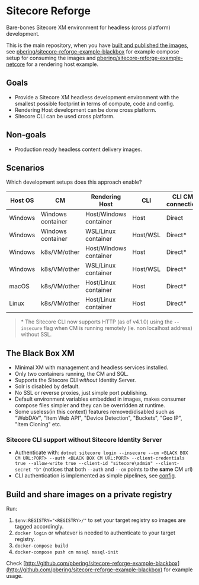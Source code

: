 # Sitecore Reforge

Bare-bones Sitecore XM environment for headless (cross platform) development.

This is the main repository, when you have [built and published the images](#build-and-share-images-on-a-private-registry), see [pbering/sitecore-reforge-example-blackbox](http://github.com/pbering/sitecore-reforge-example-blackbox) for example compose setup for consuming the images and [pbering/sitecore-reforge-example-netcore](http://github.com/pbering/sitecore-reforge-example-netcore) for a rendering host example.

## Goals

- Provide a Sitecore XM headless development environment with the smallest possible footprint in terms of compute, code and config.
- Rendering Host development can be done cross platform.
- Sitecore CLI can be used cross platform.

## Non-goals

- Production ready headless content delivery images.

## Scenarios

Which development setups does this approach enable?

| Host OS | CM                | Rendering Host         | CLI      | CLI CM connection |
| ------- | ----------------- | ---------------------- | -------- | ----------------- |
| Windows | Windows container | Host/Windows container | Host     | Direct  |
| Windows | Windows container | WSL/Linux container    | Host/WSL | Direct* |
| Windows | k8s/VM/other      | Host/Windows container | Host     | Direct* |
| Windows | k8s/VM/other      | WSL/Linux container    | Host/WSL | Direct* |
| macOS   | k8s/VM/other      | Host/Linux container   | Host     | Direct* |
| Linux   | k8s/VM/other      | Host/Linux container   | Host     | Direct* |

> \* The Sitecore CLI now supports HTTP (as of v4.1.0) using the `--insecure` flag when CM is running remotely (ie. non localhost address) without SSL.

## The Black Box XM

- Minimal XM with management and headless services installed.
- Only two containers running, the CM and SQL.
- Supports the Sitecore CLI *without* Identity Server.
- Solr is disabled by default.
- No SSL or reverse proxies, just simple port publishing.
- Default environment variables embedded in images, makes consumer compose files simpler and they can be overridden at runtime.
- Some useless(in this context) features removed/disabled such as "WebDAV", "Item Web API", "Device Detection", "Buckets", "Geo IP", "Item Cloning" etc.

### Sitecore CLI support without Sitecore Identity Server

- Authenticate with: `dotnet sitecore login --insecure --cm <BLACK BOX CM URL:PORT> --auth <BLACK BOX CM URL:PORT> --client-credentials true --allow-write true --client-id "sitecore\admin" --client-secret "b"` (notices that both `--auth` and `--cm` points to the **same** CM url)
- CLI authentication is implemented as simple pipelines, see [config](/src/Reforge.BlackBox/App_Config/Include/Reforge.CliSupport.config).

## Build and share images on a private registry

Run:

1. `$env:REGISTRY="<REGISTRY>/"` to set your target registry so images are tagged accordingly.
1. `docker login` or whatever is needed to authenticate to your target registry.
1. `docker-compose build`
1. `docker-compose push cm mssql mssql-init`

Check [http://github.com/pbering/sitecore-reforge-example-blackbox](http://github.com/pbering/sitecore-reforge-example-blackbox) for example usage.

